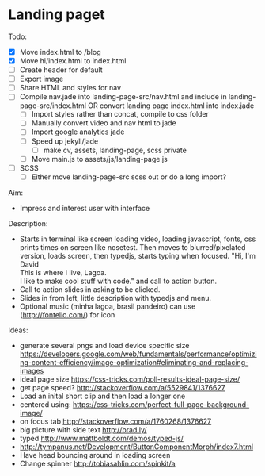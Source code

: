 # Landing paget

Todo:

- [x] Move index.html to /blog
- [x] Move hi/index.html to index.html
- [ ] Create header for default
- [ ] Export image
- [ ] Share HTML and styles for nav
- [ ] Compile nav.jade into landing-page-src/nav.html and include in landing-page-src/index.html OR convert landing page index.html into index.jade
    - [ ] Import styles rather than concat, compile to css folder
    - [ ] Manually convert video and nav html to jade
    - [ ] Import google analytics jade
    - [ ] Speed up jekyll/jade
        - [ ] make cv, assets, landing-page, scss private
    - [ ] Move main.js to assets/js/landing-page.js
- [ ] SCSS
    - [ ] Either move landing-page-src scss out or do a long import?

Aim:

- Impress and interest user with interface

Description:

- Starts in terminal like screen loading video, loading javascript, fonts, css prints times on screen like nosetest. Then moves to
blurred/pixelated version, loads screen, then typedjs, starts typing when focused. "Hi, I'm David <br> This is where I live, Lagoa. <br> I like to make cool stuff with code." and call to action button.
- Call to action slides in asking to be clicked.
- Slides in from left, little description with typedjs and menu.
- Optional music (minha lagoa, brasil pandeiro)  can use (http://fontello.com/) for icon

Ideas:

- generate several pngs and load device specific size https://developers.google.com/web/fundamentals/performance/optimizing-content-efficiency/image-optimization#eliminating-and-replacing-images
- ideal page size https://css-tricks.com/poll-results-ideal-page-size/
- get page speed? http://stackoverflow.com/a/5529841/1376627
- Load an inital short clip and then load a longer one
- centered using: https://css-tricks.com/perfect-full-page-background-image/
- on focus tab http://stackoverflow.com/a/1760268/1376627
- big picture with side text http://brad.ly/
- typed http://www.mattboldt.com/demos/typed-js/
- http://tympanus.net/Development/ButtonComponentMorph/index7.html
- Have head bouncing around in loading screen
- Change spinner http://tobiasahlin.com/spinkit/a
